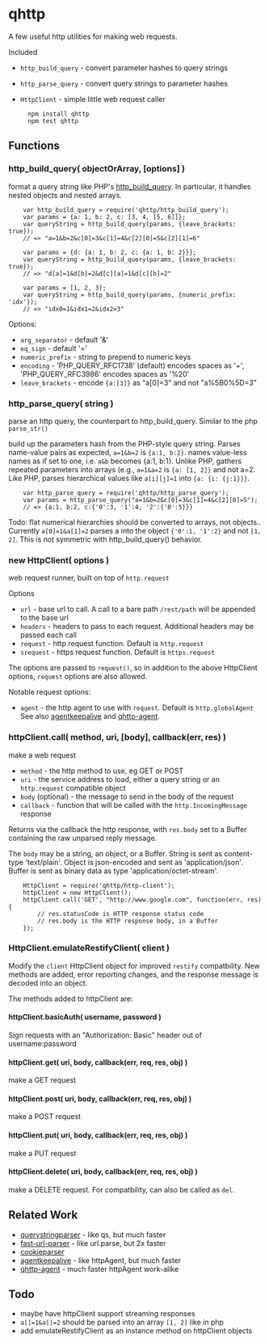 qhttp
=====


A few useful http utilities for making web requests.

Included

- `http_build_query` - convert parameter hashes to query strings
- `http_parse_query` - convert query strings to parameter hashes
- `HttpClient` - simple little web request caller

        npm install qhttp
        npm test qhttp


## Functions

### http_build_query( objectOrArray, [options] )

format a query string like PHP's [http_build_query](http://php.net/manual/en/function.http-build-query.php).
In particular, it handles nested objects and nested arrays.

        var http_build_query = require('qhttp/http_build_query');
        var params = {a: 1, b: 2, c: [3, 4, [5, 6]]};
        var queryString = http_build_query(params, {leave_brackets: true});
        // => "a=1&b=2&c[0]=3&c[1]=4&c[2][0]=5&c[2][1]=6"

        var params = {d: {a: 1, b: 2, c: {a: 1, b: 2}}};
        var queryString = http_build_query(params, {leave_brackets: true});
        // => "d[a]=1&d[b]=2&d[c][a]=1&d[c][b]=2"

        var params = [1, 2, 3];
        var queryString = http_build_query(params, {numeric_prefix: 'idx'});
        // => "idx0=1&idx1=2&idx2=3"

Options:

- `arg_separator`   - default '&'
- `eq_sign`         - default '='
- `numeric_prefix`  - string to prepend to numeric keys
- `encoding`        - 'PHP_QUERY_RFC1738' (default) encodes spaces as '+',
                    'PHP_QUERY_RFC3986' encodes spaces as '%20'
- `leave_brackets`  - encode `{a:[3]}` as "a[0]=3" and not "a%5B0%5D=3"


### http_parse_query( string )

parse an http query, the counterpart to http_build_query.  Similar to
the php `parse_str()`

build up the parameters hash from the PHP-style query string.  Parses
name-value pairs as expected, `a=1&b=2` is `{a:1, b:2}`.  names value-less
names as if set to one, i.e. `a&b` becomes {a:1, b:1}.  Unlike PHP, gathers
repeated parameters into arrays (e.g., `a=1&a=2` is `{a: [1, 2]}` and not a=2.
Like PHP, parses hierarchical values like `a[i][j]=1` into `{a: {i: {j:1}}}`.

        var http_parse_query = require('qhttp/http_parse_query');
        var params = http_parse_query("a=1&b=2&c[0]=3&c[1]=4&c[2][0]=5");
        // => {a:1, b:2, c:{'0':3, '1':4, '2':{'0':5}}}

Todo: flat numerical hierarchies should be converted to arrays, not objects..
Currently `a[0]=1&a[1]=2` parses a into the object `{'0':1, '1':2}` and not
`[1, 2]`.  This is not symmetric with http_build_query() behavior.


### new HttpClient( options )

web request runner, built on top of `http.request`

Options

- `url` - base url to call.  A call to a bare path `/rest/path` will be appended to the base url
- `headers` - headers to pass to each request.  Additional headers may be passed each call
- `request` - http request function.  Default is `http.request`
- `srequest` - https request function.  Default is `https.request`

The options are passed to `request()`, so in addition to the above HttpClient
options, `request` options are also allowed.

Notable request options:

- `agent` - the http agent to use with `request`.  Default is `http.globalAgent`
  See also
  [agentkeepalive](https://www.npmjs.com/package/agentkeepalive) and
  [qhttp-agent](https://www.npmjs.com/package/qhttp-agent).

### httpClient.call( method, uri, [body], callback(err, res) )

make a web request

- `method` - the http method to use, eg GET or POST
- `uri` - the service address to load, either a query string or an `http.request` compatible object
- `body` (optional) - the message to send in the body of the request
- `callback` - function that will be called with the `http.IncomingMessage` response

Returns via the callback the http response, with `res.body` set to a Buffer
containing the raw unparsed reply message.

The `body` may be a string, an object, or a Buffer.  String is sent as
content-type 'text/plain'.  Object is json-encoded and sent as
'application/json'.  Buffer is sent as binary data as type
'application/octet-stream'.

        HttpClient = require('qhttp/http-client');
        httpClient = new HttpClient();
        httpClient.call('GET', "http://www.google.com", function(err, res) {
            // res.statusCode is HTTP response status code
            // res.body is the HTTP response body, in a Buffer
        });

### HttpClient.emulateRestifyClient( client )

Modify the `client` HttpClient object for improved `restify` compatbility.  New
methods are added, error reporting changes, and the response message is
decoded into an object.

The methods added to httpClient are:

#### httpClient.basicAuth( username, password )

Sign requests with an "Authorization: Basic" header out of username:password

#### httpClient.get( uri, body, callback(err, req, res, obj) )

make a GET request

#### httpClient.post( uri, body, callback(err, req, res, obj) )

make a POST request

#### httpClient.put( uri, body, callback(err, req, res, obj) )

make a PUT request

#### httpClient.delete( uri, body, callback(err, req, res, obj) )

make a DELETE request.  For compatbility, can also be called as `del`.


## Related Work

- [querystringparser](https://www.npmjs.com/package/querystringparser) - like qs, but much faster
- [fast-url-parser](https://www.npmjs.com/package/fast-url-parser) - like url.parse, but 2x faster
- [cookieparser](https://www.npmjs.com/package/cookieparser)
- [agentkeepalive](https://www.npmjs.com/package/agentkeepalive) - like httpAgent, but much faster
- [qhttp-agent](https://www.npmjs.com/package/qhttp-agent) - much faster httpAgent work-alike


## Todo

- maybe have httpClient support streaming responses
- `a[]=1&a[]=2` should be parsed into an array `[1, 2]` like in php
- add emulateRestifyClient as an instance method on httpClient objects
